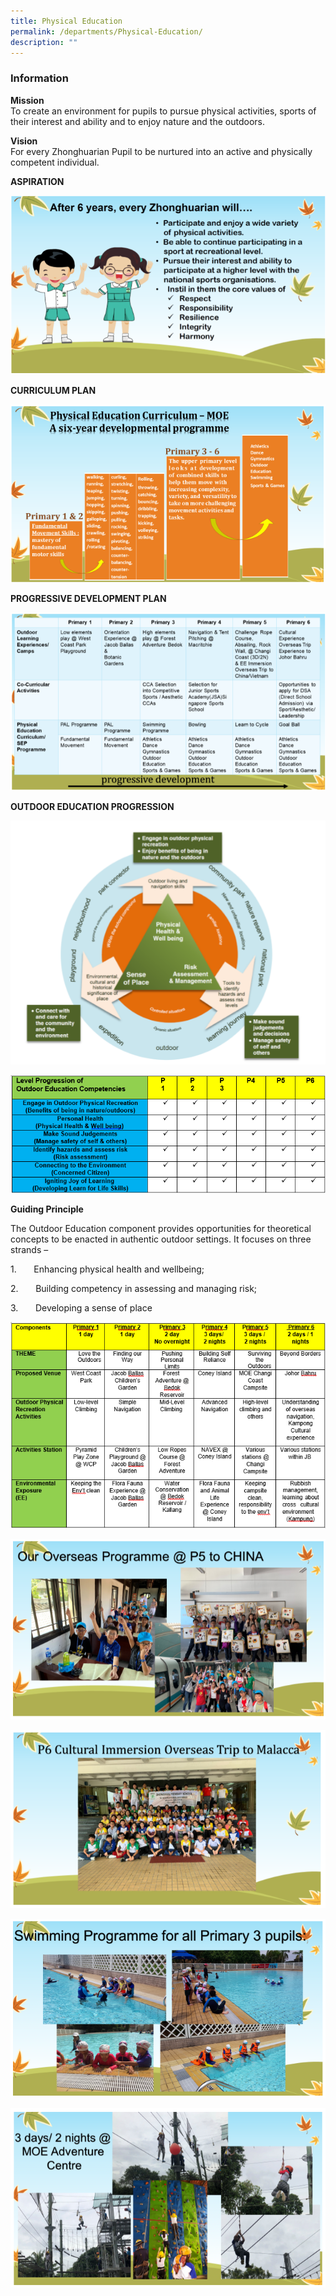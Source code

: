 ```yaml
---
title: Physical Education
permalink: /departments/Physical-Education/
description: ""
---
```

### **Information**
**Mission**
<br>To create an environment for pupils to pursue physical activities, sports of their interest and ability and to enjoy nature and the outdoors.

**Vision**
<br>For every Zhonghuarian Pupil to be nurtured into an active and physically competent individual. 


**ASPIRATION**

![](/images/PE-Pic%201.png)



**CURRICULUM PLAN**

![](/images/PE-Pic%202.png)

**PROGRESSIVE DEVELOPMENT PLAN**

![](/images/PE-Pic%203.png)

**OUTDOOR EDUCATION PROGRESSION**

![](/images/PE%20-%20Pic%204.png)

![](/images/PE-Pic%205.png)


**Guiding Principle**

The Outdoor Education component provides opportunities for theoretical concepts to be enacted in authentic outdoor settings. It focuses on three strands –

1.&nbsp;&nbsp;&nbsp;&nbsp;&nbsp;&nbsp; Enhancing physical health and wellbeing;

2.&nbsp;&nbsp;&nbsp;&nbsp;&nbsp;&nbsp; Building competency in assessing and managing risk;

3.&nbsp;&nbsp;&nbsp;&nbsp;&nbsp;&nbsp; Developing a sense of place

![](/images/PE-Pic%206.png)

![](/images/PE-Pic%207.png)

![](/images/PE-Pic%208.png)

![](/images/PE-Pic%209.png)

![](/images/PE-Pic%2010.png)